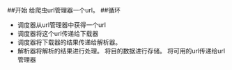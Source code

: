 ##开始
给爬虫url管理器一个url。
##循环
- 调度器从url管理器中获得一个url
- 调度器将这个url传递给下载器
- 调度器将下载器的结果传递给解析器。
- 解析器将解析的结果进行处理。
  将目的数据进行存储。
  将可用的url传递给url管理器
